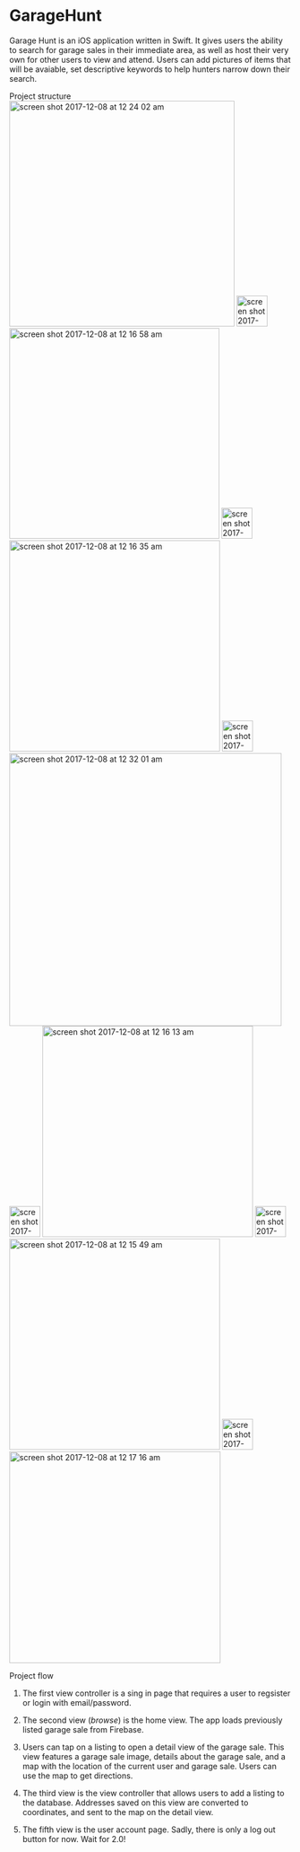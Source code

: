 # GarageHunt

Garage Hunt is an iOS application written in Swift. It gives users the ability to search for garage sales in their immediate
area, as well as host their very own for other users to view and attend. Users can add pictures of items that will be avaiable,
set descriptive keywords to help hunters narrow down their search.

Project structure
<img width="402" alt="screen shot 2017-12-08 at 12 24 02 am" src="https://user-images.githubusercontent.com/29612080/33757354-a28ee76e-dbae-11e7-8d64-649eb44fe43b.png">
<img width="55" alt="screen shot 2017-12-08 at 12 27 32 am" src="https://user-images.githubusercontent.com/29612080/33757360-a5ff6e14-dbae-11e7-958d-8f13567581b4.png">
<img width="375" alt="screen shot 2017-12-08 at 12 16 58 am" src="https://user-images.githubusercontent.com/29612080/33757364-aaadaf20-dbae-11e7-9d1f-7934b94f6eb9.png">
<img width="55" alt="screen shot 2017-12-08 at 12 27 32 am" src="https://user-images.githubusercontent.com/29612080/33757366-ac6422e0-dbae-11e7-9333-8a5619ef9466.png">
<img width="376" alt="screen shot 2017-12-08 at 12 16 35 am" src="https://user-images.githubusercontent.com/29612080/33757371-b311df4c-dbae-11e7-90ea-af414681e3bf.png">
<img width="55" alt="screen shot 2017-12-08 at 12 27 32 am" src="https://user-images.githubusercontent.com/29612080/33757377-b56fe28e-dbae-11e7-8ade-77e3139059c3.png">
<img width="486" alt="screen shot 2017-12-08 at 12 32 01 am" src="https://user-images.githubusercontent.com/29612080/33757515-5ea831e4-dbaf-11e7-9afc-0f0c65c3e3f9.png">
<img width="55" alt="screen shot 2017-12-08 at 12 27 32 am" src="https://user-images.githubusercontent.com/29612080/33757366-ac6422e0-dbae-11e7-9333-8a5619ef9466.png">
<img width="376" alt="screen shot 2017-12-08 at 12 16 13 am" src="https://user-images.githubusercontent.com/29612080/33757395-c67a1360-dbae-11e7-90c9-d98f3066adce.png">
<img width="55" alt="screen shot 2017-12-08 at 12 27 32 am" src="https://user-images.githubusercontent.com/29612080/33757402-cda98d1e-dbae-11e7-9617-882b4e64984a.png">
<img width="376" alt="screen shot 2017-12-08 at 12 15 49 am" src="https://user-images.githubusercontent.com/29612080/33757405-d23daa90-dbae-11e7-8312-c95c0c325aa5.png">
<img width="55" alt="screen shot 2017-12-08 at 12 27 32 am" src="https://user-images.githubusercontent.com/29612080/33757410-d54c0038-dbae-11e7-9883-753c80def04e.png">
<img width="377" alt="screen shot 2017-12-08 at 12 17 16 am" src="https://user-images.githubusercontent.com/29612080/33757415-d9a9d510-dbae-11e7-9673-2ecb3c46d94a.png">




Project flow

1) The first view controller is a sing in page that requires a user to regsister or login with email/password.

2) The second view (*browse*) is the home view. The app loads previously listed garage sale from Firebase. 

3) Users can tap on a listing to open a detail view of the garage sale. This view features a garage sale image, details about 
the garage sale, and a map with the location of the current user and garage sale. Users can use the map to get directions.

4) The third view is the view controller that allows users to add a listing to the database. Addresses saved on this view are
converted to coordinates, and sent to the map on the detail view.

5) The fifth view is the user account page. Sadly, there is only a log out button for now. Wait for 2.0!
